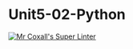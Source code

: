 # Unit5-02-Python
[![Mr Coxall's Super Linter](https://github.com/ICS3U-Programming-JessahT/Unit5-02-Python/workflows/Mr%20Coxall's%20Super%20Linter/badge.svg)](https://github.com/ICS3U-Programming-JessahT/Unit5-02-Python/actions/)
